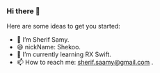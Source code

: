### Hi there 👋


Here are some ideas to get you started:

- 🔭 I’m Sherif Samy.
- 😄 nickName: Shekoo.
- 🌱 I’m currently learning RX Swift.
- 📫 How to reach me: sherif.saamy@gmail.com .


